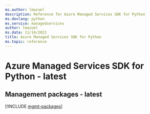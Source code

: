 ```yaml
---
ms.author: lmazuel
description: Reference for Azure Managed Services SDK for Python
ms.devlang: python
ms.service: managedservices
author: lmazuel
ms.data: 11/14/2022
title: Azure Managed Services SDK for Python
ms.topic: reference
---
```

# Azure Managed Services SDK for Python - latest

## Management packages - latest
[!INCLUDE [mgmt-packages](managed-services-mgmt-index.md)]
